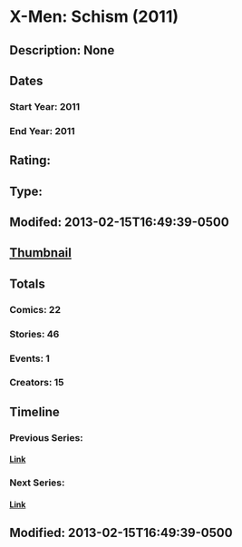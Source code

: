 # X-Men: Schism (2011)
## Description: None
## Dates
### Start Year: 2011
### End Year: 2011
## Rating: 
## Type: 
## Modifed: 2013-02-15T16:49:39-0500
## [Thumbnail](http://i.annihil.us/u/prod/marvel/i/mg/3/03/5109a0811486f.jpg)
## Totals
### Comics: 22
### Stories: 46
### Events: 1
### Creators: 15
## Timeline
### Previous Series: 
#### [Link]()
### Next Series: 
#### [Link]()
## Modified: 2013-02-15T16:49:39-0500